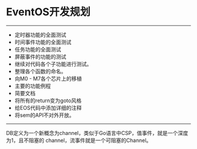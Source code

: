 # EventOS开发规划
---------
+ 定时器功能的全面测试
+ 时间事件功能的全面测试
+ 任务功能的全面测试
+ 屏蔽事件的功能的测试
+ 继续对代码各个子功能进行测试。
+ 整理各个函数的命名。
+ 向M0 - M7各个芯片上的移植
+ 主要的功能例程
+ 简要文档
+ 将所有的return变为goto风格
+ 给EOS代码中添加详细的注释
+ 将sem的API不对外开放。

------------------
DB定义为一个新概念为channel，类似于Go语言中CSP，值事件，就是一个深度为1，且不阻塞的
channel，流事件就是一个可阻塞的Channel。
